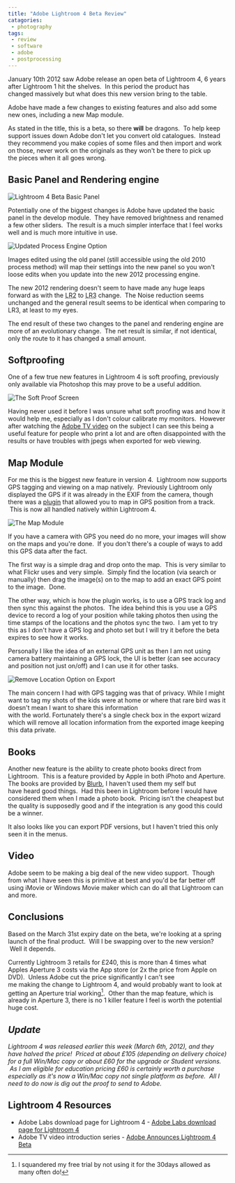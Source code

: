 ```yaml
---
title: "Adobe Lightroom 4 Beta Review"
catagories:
 - photography
tags:
 - review
 - software
 - adobe
 - postprocessing
---
```

January 10th 2012 saw Adobe release an open beta of Lightroom 4, 6 years after Lightroom 1 hit the shelves.  In this period the product has changed massively but what does this new version bring to the table.

Adobe have made a few changes to existing features and also add some new ones, including a new Map module.

As stated in the title, this is a beta, so there **will** be dragons.  To help keep support issues down Adobe don't let you convert old catalogues.  Instead they recommend you make copies of some files and then import and work on those, never work on the originals as they won't be there to pick up the pieces when it all goes wrong.

## Basic Panel and Rendering engine

<img class="padded center"
		alt="Lightroom 4 Beta Basic Panel"
		src="/images/2012-01-11-adobe-lightroom-4-beta-review/Screen-shot-2012-01-11-at-21.38.46.png" />

Potentially one of the biggest changes is Adobe have updated the basic panel in the develop module.  They have removed brightness and renamed a few other sliders.  The result is a much simpler interface that I feel works well and is much more intuitive in use.

<img class="padded center"
		alt="Updated Process Engine Option"
		src="/images/2012-01-11-adobe-lightroom-4-beta-review/Screen-shot-2012-01-11-at-21.41.43.png" />

Images edited using the old panel (still accessible using the old 2010 process method) will map their settings into the new panel so you won't loose edits when you update into the new 2012 processing engine.

The new 2012 rendering doesn't seem to have made any huge leaps forward as with the <abbr title="Lightroom 2">LR2</abbr> to <abbr title="Lightroom 3">LR3</abbr> change.  The Noise reduction seems unchanged and the general result seems to be identical when comparing to LR3, at least to my eyes.

The end result of these two changes to the panel and rendering engine are more of an evolutionary change.  The net result is similar, if not identical, only the route to it has changed a small amount.

## Softproofing

One of a few true new features in Lightroom 4 is soft proofing, previously only available via Photoshop this may prove to be a useful addition.

<img class="padded center"
		alt="The Soft Proof Screen"
		src="/images/2012-01-11-adobe-lightroom-4-beta-review/Screen-shot-2012-01-11-at-21.46.46.png" />

Having never used it before I was unsure what soft proofing was and how it would help me, especially as I don't colour calibrate my monitors.  However after watching the [Adobe TV video][adobeSoftProof] on the subject I can see this being a useful feature for people who print a lot and are often disappointed with the results or have troubles with jpegs when exported for web viewing.

## Map Module

For me this is the biggest new feature in version 4.  Lightroom now supports GPS tagging and viewing on a map natively.  Previously Lightroom only displayed the GPS if it was already in the EXIF from the camera, though there was a [plugin][friedlGps] that allowed you to map in GPS position from a track.  This is now all handled natively within Lightroom 4.

<img class="padded center"
		alt="The Map Module"
		src="/images/2012-01-11-adobe-lightroom-4-beta-review/Screen-shot-2012-01-11-at-21.48.35.png" />

If you have a camera with GPS you need do no more, your images will show on the maps and you're done.  If you don't there's a couple of ways to add this GPS data after the fact.

The first way is a simple drag and drop onto the map.  This is very similar to what Flickr uses and very simple.  Simply find the location (via search or manually) then drag the image(s) on to the map to add an exact GPS point to the image.  Done.

The other way, which is how the plugin works, is to use a GPS track log and then sync this against the photos.  The idea behind this is you use a GPS device to record a log of your position while taking photos then using the time stamps of the locations and the photos sync the two.  I am yet to try this as I don't have a GPS log and photo set but I will try it before the beta expires to see how it works.

Personally I like the idea of an external GPS unit as then I am not using camera battery maintaining a GPS lock, the UI is better (can see accuracy and position not just on/off) and I can use it for other tasks.

<img class="padded center"
		alt="Remove Location Option on Export"
		src="/images/2012-01-11-adobe-lightroom-4-beta-review/Screen-shot-2012-01-11-at-21.54.06.png" />

The main concern I had with GPS tagging was that of privacy. While I might want to tag my shots of the kids were at home or where that rare bird was it doesn't mean I want to share this information with the world. Fortunately there's a single check box in the export wizard which will remove all location information from the exported image keeping this data private.

## Books

Another new feature is the ability to create photo books direct from Lightroom.  This is a feature provided by Apple in both iPhoto and Aperture. The books are provided by [Blurb][lr4blurb], I haven't used them my self but have heard good things.  Had this been in Lightroom before I would have considered them when I made a photo book.  Pricing isn't the cheapest but the quality is supposedly good and if the integration is any good this could be a winner.

It also looks like you can export PDF versions, but I haven't tried this only seen it in the menus.

## Video

Adobe seem to be making a big deal of the new video support.  Though from what I have seen this is primitive at best and you'd be far better off using iMovie or Windows Movie maker which can do all that Lightroom can and more.

## Conclusions

Based on the March 31st expiry date on the beta, we're looking at a spring launch of the final product.  Will I be swapping over to the new version?  Well it depends.

Currently Lightroom 3 retails for £240, this is more than 4 times what Apples Aperture 3 costs via the App store (or 2x the price from Apple on DVD).  Unless Adobe cut the price significantly I can't see me making the change to Lightroom 4, and would probably want to look at getting an Aperture trial working[^lr4fn1].  Other than the map feature, which is already in Aperture 3, there is no 1 killer feature I feel is worth the potential huge cost.

## *Update*

*Lightroom 4 was released earlier this week (March 6th, 2012), and they have halved the price!  Priced at about £105 (depending on delivery choice) for a full Win/Mac copy or about £60 for the upgrade or Student versions.  As I am eligible for education pricing £60 is certainly worth a purchase especially as it's now a Win/Mac copy not single platform as before.  All I need to do now is dig out the proof to send to Adobe.*

## Lightroom 4 Resources

 * Adobe Labs download page for Lightroom 4 - [Adobe Labs download page for Lightroom 4][adobeLr4]
 * Adobe TV video introduction series - [Adobe Announces Lightroom 4 Beta][adobelr4blog]

[^lr4fn1]: I squandered my free trial by not using it for the 30days allowed as many often do!

[adobeLr4]: http://labs.adobe.com/technologies/lightroom4/
[adobelr4blog]: http://blogs.adobe.com/jkost/2012/01/4267.html
[lr4blurb]: http://www.blurb.com/lightroom
[friedlGps]:http://regex.info/blog/lightroom-goodies/gps
[adobeSoftProof]: http://tv.adobe.com/watch/whats-new-in-lightroom-4-beta/soft-proofing-and-dng-enhancements/
